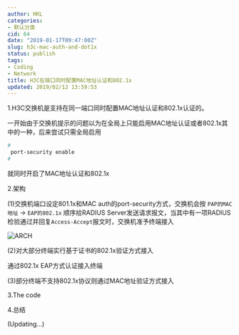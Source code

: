 ```yaml
---
author: HKL
categories:
- 默认分类
cid: 64
date: "2019-01-17T09:47:00Z"
slug: h3c-mac-auth-and-dot1x
status: publish
tags:
- Coding
- Network
title: H3C在端口同时配置MAC地址认证和802.1x
updated: 2019/02/12 13:59:53
---
```



1.H3C交换机是支持在同一端口同时配置MAC地址认证和802.1x认证的。

一开始由于交换机提示的问题以为在全局上只能启用MAC地址认证或者802.1x其中的一种，后来尝试只需全局启用
   
```bash
#
 port-security enable
#
```

就同时开启了MAC地址认证和802.1x

2.架构

(1)交换机端口设定801.1x和MAC auth的port-security方式，交换机会按 `PAP的MAC地址` -> `EAP的802.1x` 顺序给RADIUS Server发送请求报文，当其中有一项RADIUS检验通过并回复`Access-Accept`报文时，交换机准予终端接入


<!--more-->


![ARCH](https://cdn.jsdelivr.net/gh/kunlunh/blog-photo/2019/01/jb8p3y15vp.png "ARCH")

(2)对大部分终端实行基于证书的802.1x验证方式接入

通过802.1x EAP方式认证接入终端

(3)部分终端不支持802.1x协议则通过MAC地址验证方式接入



3.The code


4.总结


(Updating...)
